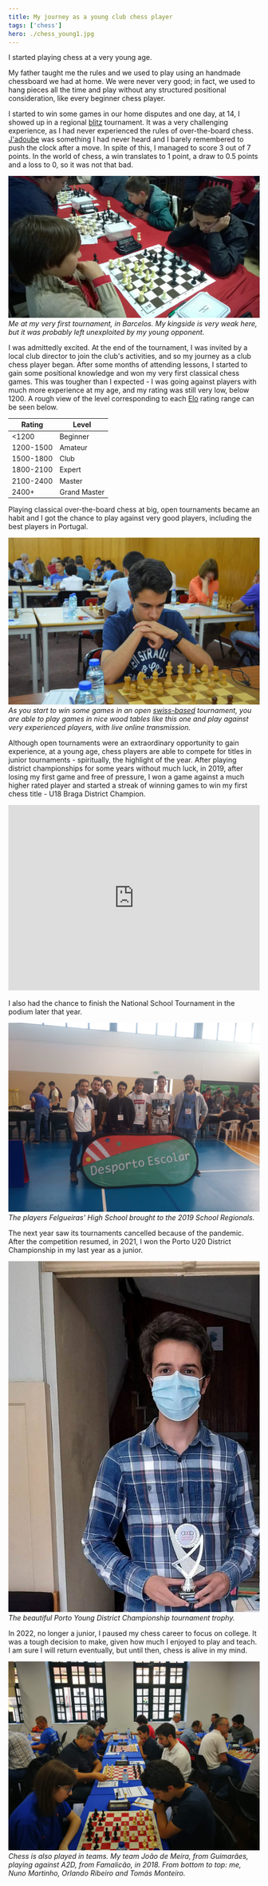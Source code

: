 ```yaml
---
title: My journey as a young club chess player
tags: ['chess']
hero: ./chess_young1.jpg
---
```


I started playing chess at a very young age.

My father taught me the rules and we used to play using an handmade chessboard we had at home. We were never very good; in fact, we used to hang pieces all the time and play without any structured positional consideration, like every beginner chess player.

I started to win some games in our home disputes and one day, at 14, I showed up in a regional [blitz](https://en.wikipedia.org/wiki/Fast_chess) tournament. It was a very challenging experience, as I had never experienced the rules of over-the-board chess. [J'adoube](https://en.wikipedia.org/wiki/Fast_chess) was something I had never heard and I barely remembered to push the clock after a move. In spite of this, I managed to score 3 out of 7 points. In the world of chess, a win translates to 1 point, a draw to 0.5 points and a loss to 0, so it was not that bad.

![](chess_young1.jpg)
*Me at my very first tournament, in Barcelos. My kingside is very weak here, but it was probably left unexploited by my young opponent.*

I was admittedly excited. At the end of the tournament, I was invited by a local club director to join the club's activities, and so my journey as a club chess player began. After some months of attending lessons, I started to gain some positional knowledge and won my very first classical chess games. This was tougher than I expected - I was going against players with much more experience at my age, and my rating was still very low, below 1200. A rough view of the level corresponding to each [Elo](https://en.wikipedia.org/wiki/Elo_rating_system) rating range can be seen below.

| Rating    | Level        |
|-----------|--------------|
| <1200     | Beginner     |
| 1200-1500 | Amateur      |
| 1500-1800 | Club         |
| 1800-2100 | Expert       |
| 2100-2400 | Master       |
| 2400+     | Grand Master |

Playing classical over-the-board chess at big, open tournaments became an habit and I got the chance to play against very good players, including the best players in Portugal.

![](chess_open.jpg)
*As you start to win some games in an open [swiss-based](https://en.wikipedia.org/wiki/Swiss-system_tournament) tournament, you are able to play games in nice wood tables like this one and play against very experienced players, with live online transmission.*

Although open tournaments were an extraordinary opportunity to gain experience, at a young age, chess players are able to compete for titles in junior tournaments - spiritually, the highlight of the year. After playing district championships for some years without much luck, in 2019, after losing my first game and free of pressure, I won a game against a much higher rated player and started a streak of winning games to win my first chess title - U18 Braga District Champion.

<iframe width="100%" height="371" src="https://lichess.org/study/embed/T3xDPX6G/CC0ii4ii" frameborder=0></iframe>

I also had the chance to finish the National School Tournament in the podium later that year.

![](chess_school.jpg)
*The players Felgueiras' High School brought to the 2019 School Regionals.*

The next year saw its tournaments cancelled because of the pandemic. After the competition resumed, in 2021, I won the Porto U20 District Championship in my last year as a junior.

![](chess_u20_trophy.jpg)
*The beautiful Porto Young District Championship tournament trophy.*

In 2022, no longer a junior, I paused my chess career to focus on college. It was a tough decision to make, given how much I enjoyed to play and teach. I am sure I will return eventually, but until then, chess is alive in my mind.

![](chess_team.jpg)
*Chess is also played in teams. My team João de Meira, from Guimarães, playing against A2D, from Famalicão, in 2018. From bottom to top: me, Nuno Martinho, Orlando Ribeiro and Tomás Monteiro.*
